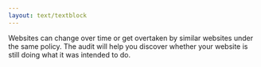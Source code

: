```yaml
---
layout: text/textblock
---
```


Websites can change over time or get overtaken by similar websites under the same policy.
The audit will help you discover whether your website is still doing what it was intended to do. 
